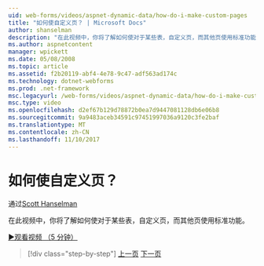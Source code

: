 ```yaml
---
uid: web-forms/videos/aspnet-dynamic-data/how-do-i-make-custom-pages
title: "如何使自定义页？ | Microsoft Docs"
author: shanselman
description: "在此视频中，你将了解如何使对于某些表，自定义页，而其他页使用标准功能。"
ms.author: aspnetcontent
manager: wpickett
ms.date: 05/08/2008
ms.topic: article
ms.assetid: f2b20119-abf4-4e78-9c47-adf563ad174c
ms.technology: dotnet-webforms
ms.prod: .net-framework
msc.legacyurl: /web-forms/videos/aspnet-dynamic-data/how-do-i-make-custom-pages
msc.type: video
ms.openlocfilehash: d2ef67b129d78872b0ea7d9447081128db6e06b8
ms.sourcegitcommit: 9a9483aceb34591c97451997036a9120c3fe2baf
ms.translationtype: MT
ms.contentlocale: zh-CN
ms.lasthandoff: 11/10/2017
---
```

<a name="how-do-i-make-custom-pages"></a>如何使自定义页？
====================
通过[Scott Hanselman](https://github.com/shanselman)

在此视频中，你将了解如何使对于某些表，自定义页，而其他页使用标准功能。

[&#9654;观看视频 （5 分钟）](https://channel9.msdn.com/Blogs/ASP-NET-Site-Videos/how-do-i-make-custom-pages)

>[!div class="step-by-step"]
[上一页](how-do-i-handle-business-logic-exceptions.md)
[下一页](how-do-i-display-unknown-datatypes.md)
